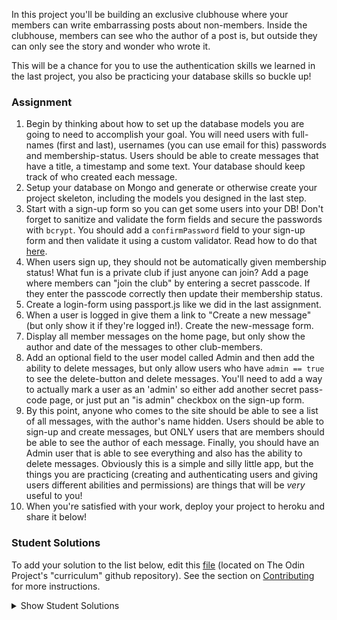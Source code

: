 In this project you'll be building an exclusive clubhouse where your members can write embarrassing posts about non-members. Inside the clubhouse, members can see who the author of a post is, but outside they can only see the story and wonder who wrote it.

This will be a chance for you to use the authentication skills we learned in the last project, you also be practicing your database skills so buckle up!

### Assignment 

<div class="lesson-content__panel" markdown="1">

1. Begin by thinking about how to set up the database models you are going to need to accomplish your goal. You will need users with full-names (first and last), usernames (you can use email for this) passwords and membership-status. Users should be able to create messages that have a title, a timestamp and some text.  Your database should keep track of who created each message.
2. Setup your database on Mongo and generate or otherwise create your project skeleton, including the models you designed in the last step.
3. Start with a sign-up form so you can get some users into your DB!  Don't forget to sanitize and validate the form fields and secure the passwords with `bcrypt`.  You should add a `confirmPassword` field to your sign-up form and then validate it using a custom validator. Read how to do that [here](https://express-validator.github.io/docs/validation-chain-api.html).
4. When users sign up, they should not be automatically given membership status! What fun is a private club if just anyone can join? Add a page where members can "join the club" by entering a secret passcode. If they enter the passcode correctly then update their membership status.
5. Create a login-form using passport.js like we did in the last assignment.
6. When a user is logged in give them a link to "Create a new message" (but only show it if they're logged in!).  Create the new-message form.
7. Display all member messages on the home page, but only show the author and date of the messages to other club-members.
8. Add an optional field to the user model called Admin and then add the ability to delete messages, but only allow users who have `admin == true` to see the delete-button and delete messages.  You'll need to add a way to actually mark a user as an 'admin' so either add another secret pass-code page, or just put an "is admin" checkbox on the sign-up form.
9. By this point, anyone who comes to the site should be able to see a list of all messages, with the author's name hidden. Users should be able to sign-up and create messages, but ONLY users that are members should be able to see the author of each message. Finally, you should have an Admin user that is able to see everything and also has the ability to delete messages. Obviously this is a simple and silly little app, but the things you are practicing (creating and authenticating users and giving users different abilities and permissions) are things that will be _very_ useful to you!
10.  When you're satisfied with your work, deploy your project to heroku and share it below!

</div>

### Student Solutions
To add your solution to the list below, edit this [file](https://github.com/TheOdinProject/curriculum/blob/master/nodeJS/authentication/Members-Only.md) (located on The Odin Project's "curriculum" github repository). See the section on [Contributing](http://github.com/TheOdinProject/curriculum/blob/master/contributing.md) for more instructions.

<details markdown="block">
  <summary> Show Student Solutions </summary>

- Add your solution below this line!
* [yldrmali's Solution](https://github.com/yldrmali/myblog) - [View in Browser](https://sheltered-dusk-63801.herokuapp.com/)
* [Katarzyna Kaswen-Wilk's Solution](https://github.com/kikupiku/members-club) - [View in Browser](https://whisper-campaign.herokuapp.com/)
* [Julio's solution](https://github.com/julio22b/members-only) - [View in Browser](https://members-only-odin.herokuapp.com/home)
* [Henrique Sousa's Solution](https://github.com/Henrique-Sousa/members-only) - [View in Browser](https://henriquesousa-members-only.herokuapp.com/)
* [Igorashs's Solution](https://github.com/igorashs/members-only) - [View in Browser](https://enigmatic-harbor-15560.herokuapp.com/)
* [Simon Fraipont's Solution](https://github.com/Sim-frpt/members-only) - [View in Browser](https://calm-castle-28467.herokuapp.com/)
* [Braxton Lemmon's Solution](https://github.com/braxtonlemmon/members-only-node) - [View in browser](https://still-crag-16430.herokuapp.com/)
* [Abhishek Khale's Solution](https://github.com/abkhale17/Members-only) - [View in browser](https://roast-non-club-members.herokuapp.com/)
* [Zakariye Yusuf's Solution](https://github.com/ZYusuf10/exclusiveOrg) - [View in browser](https://exclusiveorg.herokuapp.com/)
* [Jayhawkfan8484's Solution](https://github.com/jayhawkfan8484/members-only) - [View in browser](https://damp-harbor-79847.herokuapp.com/messages)
* [Vollantre's Solution](https://github.com/vollantre/members-only) - [View in browser](https://infinite-fortress-12352.herokuapp.com)
* [tracy2811's Solution](https://github.com/tracy2811/members-only) - [View in browser](https://nameless-hollows-72372.herokuapp.com/)
* [Eljoey's solution](https://github.com/eljoey/Members-Only-MsgBoard) - [View in browser](https://warm-garden-53847.herokuapp.com)
* [Saif Mode's solution](https://saifmode.github.io/secret-club-house) - [View in browser](https://secret-club-house.herokuapp.com)
* [Jdonahue135's solution](https://github.com/jdonahue135/members-only) - [View in browser](https://desolate-reef-04961.herokuapp.com/)
* [Ryan Floyd's solution](https://github.com/MrRyanFloyd/odin-members-only) - [View in browser](https://odin-members-only.herokuapp.com/)
* [Halkim's solution](https://github.com/halkim44/members_only) - [View in browser](https://aqueous-meadow-62293.herokuapp.com/)
* [Tayfun Sur's solution](https://github.com/0xtaf/members-only) - [View in browser](https://secret-members.herokuapp.com/)
* [barrysweeney's solution](https://github.com/barrysweeney/MembersOnlyMessageBoard) - [View in browser](https://cryptic-earth-60552.herokuapp.com/)
* [ranmaru22's Solution](https://github.com/ranmaru22/members-only) - [View in Browser](https://secure-stream-16381.herokuapp.com)
* [ultrawide's Solution](https://github.com/ultrawide/members-only-messageboard) - [View in Browser](https://fast-fortress-23524.herokuapp.com/)
</details>


